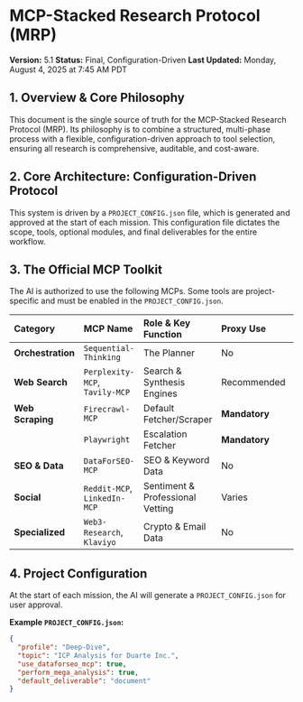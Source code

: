 # MCP-Stacked Research Protocol (MRP)
**Version:** 5.1
**Status:** Final, Configuration-Driven
**Last Updated:** Monday, August 4, 2025 at 7:45 AM PDT

## 1. Overview & Core Philosophy
This document is the single source of truth for the MCP-Stacked Research Protocol (MRP). Its philosophy is to combine a structured, multi-phase process with a flexible, configuration-driven approach to tool selection, ensuring all research is comprehensive, auditable, and cost-aware.

## 2. Core Architecture: Configuration-Driven Protocol
This system is driven by a `PROJECT_CONFIG.json` file, which is generated and approved at the start of each mission. This configuration file dictates the scope, tools, optional modules, and final deliverables for the entire workflow.

## 3. The Official MCP Toolkit
The AI is authorized to use the following MCPs. Some tools are project-specific and must be enabled in the `PROJECT_CONFIG.json`.

| Category          | MCP Name              | Role & Key Function           | Proxy Use    | Status       |
| :---------------- | :-------------------- | :---------------------------- | :----------- | :----------- |
| **Orchestration** | `Sequential-Thinking` | The Planner                   | No           | Standard     |
| **Web Search** | `Perplexity-MCP`, `Tavily-MCP` | Search & Synthesis Engines    | Recommended  | Standard     |
| **Web Scraping** | `Firecrawl-MCP`       | Default Fetcher/Scraper       | **Mandatory**| Standard     |
|                   | `Playwright`          | Escalation Fetcher            | **Mandatory**| Standard     |
| **SEO & Data** | `DataForSEO-MCP`      | SEO & Keyword Data            | No           | **Optional** |
| **Social** | `Reddit-MCP`, `LinkedIn-MCP` | Sentiment & Professional Vetting | Varies       | Standard     |
| **Specialized** | `Web3-Research`, `Klaviyo` | Crypto & Email Data           | No           | **Optional** |

## 4. Project Configuration
At the start of each mission, the AI will generate a `PROJECT_CONFIG.json` for user approval.

**Example `PROJECT_CONFIG.json`:**
```json
{
  "profile": "Deep-Dive",
  "topic": "ICP Analysis for Duarte Inc.",
  "use_dataforseo_mcp": true,
  "perform_mega_analysis": true,
  "default_deliverable": "document"
}